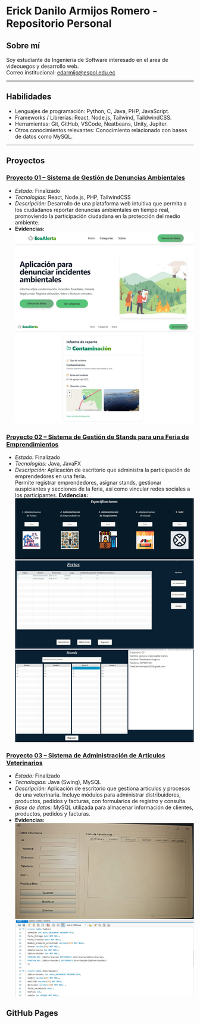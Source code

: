 # Erick Danilo Armijos Romero - Repositorio Personal

## Sobre mí
Soy estudiante de Ingeniería de Software interesado en el area de videouegos y desarrollo web.  
Correo institucional: edarmijo@espol.edu.ec

---

## Habilidades
- Lenguajes de programación:  Python, C, Java, PHP, JavaScript.
- Frameworks / Librerías: React, Node.js, Tailwind, TaildwindCSS.
- Herramientas: Git, GitHub, VSCode, Neatbeans, Unity, Jupiter.
- Otros conocimientos relevantes: Conocimiento relacionado con bases de datos como MySQL.

---

## Proyectos
### [Proyecto 01 – Sistema de Gestión de Denuncias Ambientales](https://github.com/kimi2123/ecoAlerta)
- *Estado:* Finalizado
- *Tecnologías:* React, Node.js, PHP, TailwindCSS
- *Descripción:*  Desarrollo de una plataforma web intuitiva que permita a los ciudadanos reportar denuncias ambientales en tiempo real, promoviendo la participación ciudadana en la protección del medio ambiente.
- **Evidencias:**  
![Captura 1](proyectoEcoAlerta1.jpg)  
![Captura 2](ProyectoEcoAlerta2.jpg)  

### [Proyecto 02 – Sistema de Gestión de Stands para una Feria de Emprendimientos](https://github.com/Ricardo24A/POO-P3-G07)
- *Estado:* Finalizado 
- *Tecnologías:* Java, JavaFX  
- *Descripción:* Aplicación de escritorio que administra la participación de emprendedores en una feria.  
  Permite registrar emprendedores, asignar stands, gestionar auspiciantes y secciones de la feria, así como vincular redes sociales a los participantes.
  **Evidencias:**  
![Captura 1](proyectoFeria1.jpg)  
![Captura 2](proyectoFeria2.jpg)
![Captura 2](proyectoFeria3.jpg)  


### [Proyecto 03 – Sistema de Administración de Artículos Veterinarios](https://github.com/kimi2123/ProyectoSistemasDeBasesDeDatos)
- *Estado:* Finalizado
- *Tecnologías:* Java (Swing), MySQL  
- *Descripción:* Aplicación de escritorio que gestiona artículos y procesos de una veterinaria. Incluye módulos para administrar distribuidores, productos, pedidos y facturas, con formularios de registro y consulta.  
- *Base de datos:* MySQL utilizada para almacenar información de clientes, productos, pedidos y facturas.
- **Evidencias:**  
![Captura 1](ProyectoGestion1.jpg)  
![Captura 2](ProyectoGestion2.jpg)  

## GitHub Pages
